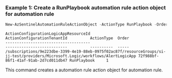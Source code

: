 ### Example 1: Create a RunPlaybook automation rule action object for automation rule
```powershell
New-AzSentinelAutomationRuleActionObject -ActionType RunPlaybook -Order 1 -LogicAppResourceId $LogicAppResource.Id -TenantId (Get-AzContext).Tenant.Id
```

```output
ActionConfigurationLogicAppResourceId                                                                                           ActionConfigurationTenantId          ActionType  Order
-------------------------------------                                                                                           ---------------------------          ----------  -----
/subscriptions/9e223dbe-3399-4e19-88eb-0975f02ac87f/resourceGroups/si-jj-test/providers/Microsoft.Logic/workflows/AlertLogicApp 72f988bf-86f1-41af-91ab-2d7cd011db47 RunPlaybook     1
```

This command creates a automation rule action object for automation rule.

